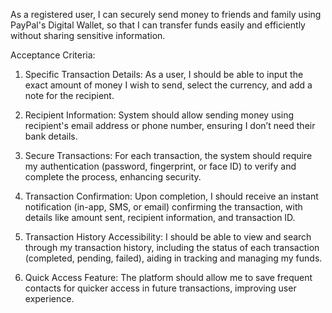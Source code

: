As a registered user, I can securely send money to friends and family using PayPal's Digital Wallet, so that I can transfer funds easily and efficiently without sharing sensitive information.

Acceptance Criteria:

1. Specific Transaction Details: 
As a user, I should be able to input the exact amount of money I wish to send, select the currency, and add a note for the recipient.
   
2. Recipient Information: 
System should allow sending money using recipient's email address or phone number, ensuring I don’t need their bank details.
   
3. Secure Transactions: 
For each transaction, the system should require my authentication (password, fingerprint, or face ID) to verify and complete the process, enhancing security.
   
4. Transaction Confirmation: 
Upon completion, I should receive an instant notification (in-app, SMS, or email) confirming the transaction, with details like amount sent, recipient information, and transaction ID.
   
5. Transaction History Accessibility: 
I should be able to view and search through my transaction history, including the status of each transaction (completed, pending, failed), aiding in tracking and managing my funds.
   
6. Quick Access Feature: 
The platform should allow me to save frequent contacts for quicker access in future transactions, improving user experience.

